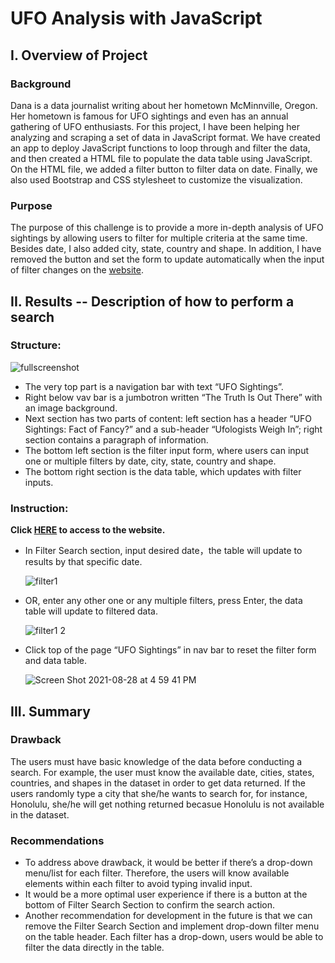 # UFO Analysis with JavaScript

## I. Overview of Project

### Background

Dana is a data journalist writing about her hometown McMinnville, Oregon. Her hometown is famous for UFO sightings and even has an annual gathering of UFO enthusiasts. For this project, I have been helping her analyzing and scraping a set of data in JavaScript format. We have created an app to deploy JavaScript functions to loop through and filter the data, and then created a HTML file to populate the data table using JavaScript. On the HTML file, we added a filter button to filter data on date. Finally, we also used Bootstrap and CSS stylesheet to customize the visualization.


### Purpose

The purpose of this challenge is to provide a more in-depth analysis of UFO sightings by allowing users to filter for multiple criteria at the same time. Besides date, I also added city, state, country and shape. In addition, I have removed the button and set the form to update automatically when the input of filter changes on the [website](https://weihaolun.github.io/UFO-Analysis/). 

## II. Results -- Description of how to perform a search


### Structure:

![fullscreenshot](https://user-images.githubusercontent.com/84211948/131237166-d1447637-c5dd-4957-9df2-3202cd8b2f0b.png)

-	The very top part is a navigation bar with text “UFO Sightings”.
-	Right below vav bar is a jumbotron written “The Truth Is Out There” with an image background.
-	Next section has two parts of content: left section has a header “UFO Sightings: Fact of Fancy?” and a sub-header “Ufologists Weigh In”; right section contains a paragraph of information.
-	The bottom left section is the filter input form, where users can input one or multiple filters by date, city, state, country and shape.
-	The bottom right section is the data table, which updates with filter inputs.

### Instruction:

**Click [HERE](https://weihaolun.github.io/UFO-Analysis/) to access to the website.**

-	In Filter Search section, input desired date，the table will update to results by that specific date.
  
    ![filter1](https://user-images.githubusercontent.com/84211948/131237250-6408858b-79d5-4e4b-a6ed-2eab73f8cd81.png)

-	OR, enter any other one or any multiple filters, press Enter, the data table will update to filtered data.
  
    ![filter1 2](https://user-images.githubusercontent.com/84211948/131237256-bd1067c8-44db-4fd1-8948-4ef3b89b914f.png)

-	Click top of the page “UFO Sightings” in nav bar to reset the filter form and data table.
  
    ![Screen Shot 2021-08-28 at 4 59 41 PM](https://user-images.githubusercontent.com/84211948/131237263-12bef0b1-d976-43b2-94f4-388e2c73a24f.png)


## III. Summary

### Drawback

The users must have basic knowledge of the data before conducting a search. For example, the user must know the available date, cities, states, countries, and shapes in the dataset in order to get data returned. If the users randomly type a city that she/he wants to search for, for instance, Honolulu, she/he will get nothing returned becasue Honolulu is not available in the dataset. 

### Recommendations

-	To address above drawback, it would be better if there’s a drop-down menu/list for each filter. Therefore, the users will know available elements within each filter to avoid typing invalid input. 
-	It would be a more optimal user experience if there is a button at the bottom of Filter Search Section to confirm the search action.
-	Another recommendation for development in the future is that we can remove the Filter Search Section and implement drop-down filter menu on the table header. Each filter has a drop-down, users would be able to filter the data directly in the table.


